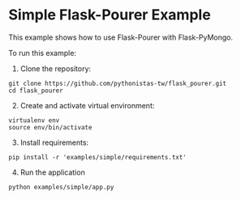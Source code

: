 # Simple Flask-Pourer Example
This example shows how to use Flask-Pourer with Flask-PyMongo.

To run this example:

1.  Clone the repository:

```
git clone https://github.com/pythonistas-tw/flask_pourer.git
cd flask_pourer
```

2.  Create and activate virtual environment:

```
virtualenv env
source env/bin/activate
```

3.  Install requirements:

```
pip install -r 'examples/simple/requirements.txt'
```

4.  Run the application

```
python examples/simple/app.py
```
